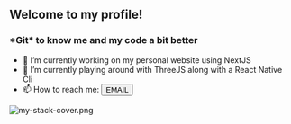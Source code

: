 
<h2>Welcome to my profile!</h1>
<h3 align="left">*Git* to know me and my code a bit better</h3>

- 🔭 I’m currently working on my personal website using NextJS
- 🌱 I’m currently playing around with ThreeJS along with a React Native Cli
- 📫 How to reach me: <a href="mailto:hassan.aburesha@gmail.com" target="_blank"><button>EMAIL</button></a>



![my-stack-cover.png](https://s3.amazonaws.com/spicedling/gFOfFA91YkNSLEeHm4IFcvM8EYnz5oq2.png)

<!--
**h-aburesha/h-aburesha** is a ✨ _special_ ✨ repository because its `README.md` (this file) appears on your GitHub profile.

Here are some ideas to get you started:

- 🔭 I’m currently working on ...
- 🌱 I’m currently learning ...
- 👯 I’m looking to collaborate on ...
- 🤔 I’m looking for help with ...
- 💬 Ask me about ...
- 📫 How to reach me: ...
- 😄 Pronouns: ...
- ⚡ Fun fact: ...
-->
